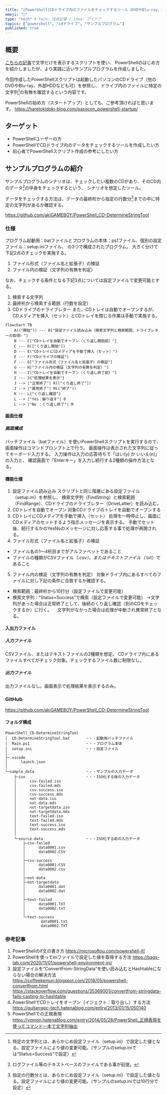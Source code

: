 ```yaml
---
title: "[PowerShell]CDドライブ内のファイルをチェックするツール（DVDやBlu-ray、外部HDDでも可）"
emoji: "🦾"
type: "tech" # tech: 技術記事 / idea: アイデア
topics: ["powershell", "cdドライブ", "サンプルプログラム"]
published: true
---
```


## 概要
[こちらの記事](https://haretokidoki-blog.com/pasocon_powershell-startup/)で文字だけを表示するスクリプトを使い、
PowerShellのはじめ方を紹介しましたが、より実践に近いサンプルプログラムを作成しました。

今回作成したPowerShellスクリプトは起動したパソコンのCDドライブ（他のDVDやBlu-ray、外部HDDなども可）を参照し、
ドライブ内のファイルに特定の文字列[^1]の有無を確認するという内容です。
[^1]: 特定の文字列とは、あらかじめ設定ファイル（setup.ini）で設定した値となる。設定ファイルにより値の変更可能。（サンプルのsetup.iniでは“Status=Success”で設定）

PowerShellの始め方（スタートアップ）としても、ご参考頂ければと思います。
https://haretokidoki-blog.com/pasocon_powershell-startup/
## ターゲット
- PowerShellユーザーの方
- PowerShellでCDドライブ内のデータをチェックするツールを作成したい方
- 初心者でPowerShellスクリプト作成の参考にしたい方
## サンプルプログラムの紹介
サンプルプログラムのシナリオは、チェックしたい複数のCDがあり、そのCD内のデータ[^2]の中身をチェックするという、
シナリオを想定したツール。
[^2]: ログファイル等のテキストベースのファイルである事が前提。

データをチェックする方法は、データの最終桁から指定の行数分[^3]までの中に特定の文字列があるか確認する。
[^3]: 指定の行数分とは、あらかじめ設定ファイル（setup.ini）で設定した値となる。設定ファイルにより値の変更可能。（サンプルのsetup.iniでは10行分で設定）

https://github.com/akiGAMEBOY/PowerShell_CD-DetermineStringTool
### 仕様
プログラム起動用：batファイルとプログラムの本体：ps1ファイル、個別の設定ファイル：setup.iniファイル、
の3つで構成されたプログラム。
大きく分けて下記2点のチェックを実施する。
1. ファイル形式（ファイル名と拡張子）の検証
2. ファイル内の検証（文字列の有無を判定）

なお、チェックする条件となる下記3点については設定ファイルで変更可能とする。
1. 検索する文字列
2. 最終桁から検索する範囲（行数を設定）
3. CDドライブのドライブレター
また、CDトレイは自動でオープンするが、CDメディアを挿入（セット）とCDトレイを閉じる作業は手動で実施する。
```mermaid
flowchart TB
    A(("開始")) --- B["設定ファイル読み込み（検索文字列と検索範囲、ドライブレターの取得）"]
    B --- C["CDトレイを自動でオープン（くり返し開始前）"]
    C --- D(["くり返し開始"])
    D --- E("CDトレイにCDメディアを手動で挿入（セット）")
    E --- F("CDドライブの検証")
    F --- G["ファイル形式（ファイル名と拡張子）の検証"]
    G --- H["ファイル内の検証（文字列の有無を判定）"]
    H --- I["CDトレイを自動でオープン（くり返し終了前）"]
    I --- J{"処理結果を表示"}
    J --> |"正常終了"| K(["くり返し終了"])
    J --> |"異常終了"| M(("終了"))
    K --- L{"くり返し確認"}
    L --> |"Yes：繰り返す"| D
    L --> |"No ：くり返し終了"| M
```
#### 画面仕様
##### 画面構成
バッチファイル（batファイル）を使いPowerShellスクリプトを実行するので、
画面操作はコマンドプロンプト上で行う。
画面操作は表示された文字列に従ってキーボード入力する。
入力操作は入力の応答待ちで「はい(y) か いいえ(n)」の入力と、
確認画面で「Enterキー」を入力し続行する2種類の操作方法となる。

#### 機能仕様
1. 設定ファイル読み込み
スクリプトと同じ階層にある設定ファイル（setup.ini）を参照し、
検索文字列（FindString）と検索範囲（FindRange）、CDドライブのドライブレター（DriveLatter）を読み込む。
2. CDトレイを自動でオープン
対象CDドライブのトレイを自動でオープンする
3. CDトレイにCDメディアを手動で挿入（セット）
処理を一時停止し、画面にCDメディアのセットするよう指示メッセージを表示する。
手動でセット後、続行するかのYesNoのメッセージに対し応答する事で処理が再開される。
4. ファイル形式（ファイル名と拡張子）の検証
- ファイル名の1～4桁目までがアルファベットであること
- ファイルの種類がCSVファイル（*.csv）、またはテキストファイル（*.txt）であること
5. ファイル内の検証（文字列の有無を判定）
対象ドライブ内にあるすべてのファイルに対し下記の条件に合致するか確認する。
- 検索範囲：最終桁から10行分（設定ファイルで変更可能）
- 検索文字列：“Status=Success”で検索（設定ファイルで変更可能）
→文字列があった場合は正常終了として、後続のくり返し確認（別のCDをチェックするか）に行く。
　文字列がなかった場合は処理が中断され異常終了となる。
#### 入出力ファイル
##### 入力ファイル
CSVファイル、またはテキストファイルの2種類を想定。
CDドライブ内にあるファイルすべてがチェック対象。チェックするファイル数に制限なし。
##### 出力ファイル
出力ファイルなし。画面表示で処理結果を表示するのみ。
### GitHub
https://github.com/akiGAMEBOY/PowerShell_CD-DetermineStringTool
#### フォルダ構成
```
PowerShell_CD-DetermineStringTool
│  CD-DetermineStringTool.bat       ・・・起動用バッチファイル
│  Main.ps1                         ・・・プログラム本体
│  setup.ini                        ・・・設定ファイル
│
├─.vscode
│      launch.json
│
└─sample_data                       ・・・サンプルの入力データ
    ├─iso                           ・・・ISO化する後の入力データ
    │      csv-failed.iso
    │      csv-failed.mds
    │      csv-success.iso
    │      csv-success.mds
    │      not-data.iso
    │      not-data.mds
    │      not-targetdata.iso
    │      not-targetdata.mds
    │      text-failed.iso
    │      text-failed.mds
    │      text-success.iso
    │      text-success.mds
    │
    └─source-data                   ・・・ISO化する前の入力データ
        ├─csv-failed
        │      data0001.csv
        │      data0002.CSV
        │
        ├─csv-success
        │      data0001.CSV
        │      data0002.csv
        │
        ├─not-data
        ├─not-targetdata
        │      data0001.dat
        │      data0002.dat
        │
        ├─text-failed
        │      data0001.TXT
        │      data0002.txt
        │
        └─text-success
                data0001.txt
                data0002.TXT
```
### 参考記事
1. PowerShellのif文の書き方
https://microsoftou.com/powershell-if/
2. PowerShellを使ってiniファイルで設定した値を取得する方法
https://bags-lab.com/2020/11/01/powershell-environment-ini/
3. 設定ファイルを“ConvertFrom-StringData”を使い読み込むとHashtableにならない場合の解決方法
https://coffeekemuri.blogspot.com/2018/05/powershell-convertfrom.html
https://stackoverflow.com/questions/35369001/convertfrom-stringdata-fails-casting-to-hashtable
4. PowerShellでCDトレイをオープン（イジェクト：取り出し）する方法
https://guitarrapc-tech.hatenablog.com/entry/2013/01/15/050140
5. PowerShellでの正規表現
https://yomon.hatenablog.com/entry/2014/05/28/PowerShell_正規表現を使ってコマンド一本で文字列抽出
